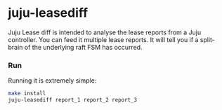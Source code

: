 # juju-leasediff

Juju Lease diff is intended to analyse the lease reports from a Juju controller.
You can feed it multiple lease reports. It will tell you if a split-brain of
the underlying raft FSM has occurred.

### Run

Running it is extremely simple:

```sh
make install
juju-leasediff report_1 report_2 report_3
```